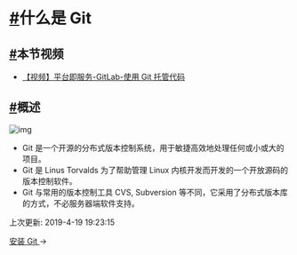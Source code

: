 # [#](https://funtl.com/zh/gitlab/#什么是-git)什么是 Git

## [#](https://funtl.com/zh/gitlab/#本节视频)本节视频

- [【视频】平台即服务-GitLab-使用 Git 托管代码](https://www.bilibili.com/video/av27548316)

## [#](https://funtl.com/zh/gitlab/#概述)概述

![img](https://funtl.com/assets/f7246b600c338744a9591cd7530fd9f9d62aa0f8.png)

- Git 是一个开源的分布式版本控制系统，用于敏捷高效地处理任何或小或大的项目。
- Git 是 Linus Torvalds 为了帮助管理 Linux 内核开发而开发的一个开放源码的版本控制软件。
- Git 与常用的版本控制工具 CVS, Subversion 等不同，它采用了分布式版本库的方式，不必服务器端软件支持。

上次更新: 2019-4-19 19:23:15

[安装 Git ](https://funtl.com/zh/gitlab/安装-Git.html)→